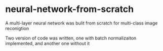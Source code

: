 # neural-network-from-scratch
A multi-layer neural network was bulit from scratch for multi-class image reconigtion

Two version of code was written, one with batch normalizaiton implemented, and another one without it
